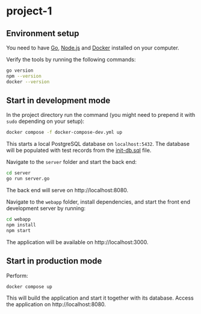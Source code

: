 # project-1

## Environment setup

You need to have [Go](https://go.dev/),
[Node.js](https://nodejs.org/) and
[Docker](https://www.docker.com/)
installed on your computer.

Verify the tools by running the following commands:

```sh
go version
npm --version
docker --version
```

## Start in development mode

In the project directory run the command (you might
need to prepend it with `sudo` depending on your setup):
```sh
docker compose -f docker-compose-dev.yml up
```

This starts a local PostgreSQL database on `localhost:5432`.
The database will be populated with test records from the
[init-db.sql](init-db.sql) file.

Navigate to the `server` folder and start the back end:

```sh
cd server
go run server.go
```
The back end will serve on http://localhost:8080.

Navigate to the `webapp` folder, install dependencies,
and start the front end development server by running:

```sh
cd webapp
npm install
npm start
```
The application will be available on http://localhost:3000.
 
## Start in production mode

Perform:
```sh
docker compose up
```
This will build the application and start it together with
its database. Access the application on http://localhost:8080.
